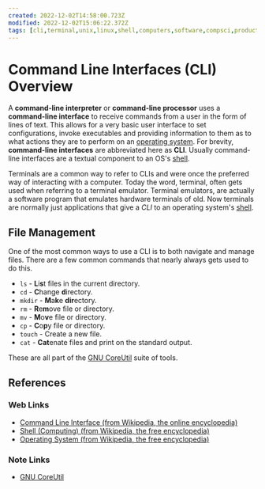 ```yaml
---
created: 2022-12-02T14:58:00.723Z
modified: 2022-12-02T15:06:22.372Z
tags: [cli,terminal,unix,linux,shell,computers,software,compsci,productivity,devops]
---
```

# Command Line Interfaces (CLI) Overview

A **command-line interpreter** or
**command-line processor** uses a
**command-line interface** to
receive commands from a user in the form of lines of text.
This allows for a very basic user interface to
set configurations, invoke executables and providing information to them as
to what actions they are to perform on an [operating system][os-wiki].
For brevity, **command-line interfaces** are abbreviated here as **CLI**.
Usually command-line interfaces are
a textual component to an OS's [shell](os-shell.md).

Terminals are a common way to refer to CLIs and were once
the preferred way of interacting with a computer.
Today the word, terminal, often gets used when referring to a terminal emulator.
Terminal emulators, are actually a software program that
emulates hardware terminals of old.
Now terminals are normally just applications that give
a *CLI* to an operating system's [shell][shell-wiki].

## File Management

One of the most common ways to use a CLI is to both navigate and manage files.
There are a few common commands that nearly always gets used to do this.

* `ls` - **L**i**s**t files in the current directory.
* `cd` - **C**hange **d**irectory.
* `mkdir` - **M**a**k**e **dir**ectory.
* `rm` - **R**e**m**ove file or directory.
* `mv` - **M**o**v**e file or directory.
* `cp` - **C**o**p**y file or directory.
* `touch` - Create a new file.
* `cat` - **Cat**enate files and print on the standard output.

These are all part of the [GNU CoreUtil][coreutils-zk] suite of tools.

## References

### Web Links

* [Command Line Interface (from Wikipedia, the online encyclopedia)][cli-wiki]
* [Shell (Computing) (from Wikipedia, the free encyclopedia)][shell-wiki]
* [Operating System (from Wikipedia, the free encyclopedia)][os-wiki]

<!-- Hidden Reference Links Below Here -->
[cli-wiki]: https://en.wikipedia.org/wiki/Command-line_interface "Command Line Interface (from Wikipedia, the online encyclopedia)"
[shell-wiki]: https://en.wikipedia.org/wiki/Shell_%28computing%29 "Shell (Computing) (from Wikipedia, the free encyclopedia)"
[os-wiki]: https://en.wikipedia.org/wiki/Operating_system "Operating System (from Wikipedia, the free encyclopedia)"

### Note Links

* [GNU CoreUtil][coreutils-zk]

<!-- Hidden Reference Links Below Here -->
[coreutils-zk]: ./coreutils.md "GNU CoreUtil"
